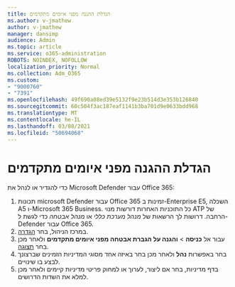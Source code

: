 ```yaml
---
title: הגדלת ההגנה מפני איומים מתקדמים
ms.author: v-jmathew
author: v-jmathew
manager: dansimp
audience: Admin
ms.topic: article
ms.service: o365-administration
ROBOTS: NOINDEX, NOFOLLOW
localization_priority: Normal
ms.collection: Adm_O365
ms.custom:
- "9000760"
- "7391"
ms.openlocfilehash: 49f690a08ed39e5132f9e23b514d3e353b126840
ms.sourcegitcommit: 60c504f3ac187eaf1141b3ba701d9e0633bdd968
ms.translationtype: MT
ms.contentlocale: he-IL
ms.lasthandoff: 03/08/2021
ms.locfileid: "50694068"
---
```

# <a name="increase-protection-from-advanced-threats"></a>הגדלת ההגנה מפני איומים מתקדמים

כדי להגדיר או לנהל את Microsoft Defender עבור Office 365:

1. תכונות microsoft Defender עבור Office 365 זמינות ב-Enterprise E5, השכלה A5 ו-Microsoft 365 Business. כל התוכניות האחרות דורשות מנוי ATP של הרחבה. דרושות לך הרשאות של *מנהל מערכת כללי* או *מנהל אבטחה* כדי לגשת ל-Defender עבור Office 365.
2. במרכז הניהול, בחר [הגדרה](https://go.microsoft.com/fwlink/p/?linkid=2075721).
3. עבור אל **כניסה**  >  **והגנה על הגברת אבטחה מפני איומים מתקדמים** ולאחר מכן בחר [תצוגה](https://go.microsoft.com/fwlink/?linkid=2109302).
4. בחר באפשרות **נהל** ולאחר מכן בחר באיזה אחד מסוגי המדיניות הזמינים שברצונך לבצע בו שינויים.
5. בדף מדיניות, בחר אם ליצור, לערוך או למחוק פריטי מדיניות קיימים ולאחר מכן למלא את השדות הדרושים.
